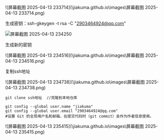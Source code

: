 ![屏幕截图 2025-04-13 233714](\\jiakuma.github.io\images\屏幕截图 2025-04-13 233714.png)

生成密钥：ssh-gkeygen -t rsa -C "2903464924@qq.com"

![屏幕截图 2025-04-13 234250](\\jiakuma.github.io\images\屏幕截图%202025-04-13%20234250.png)

生成新的密钥

![屏幕截图 2025-04-13 234516](\\jiakuma.github.io\images\屏幕截图 2025-04-13 234516.png)

复制ssh地址

![屏幕截图 2025-04-13 234738](\\jiakuma.github.io\images\屏幕截图 2025-04-13 234738.png)

```
git clone ssh地址  //克隆到本地仓库
```

```
git config --global user.name "jiakuma"
git config --global user.email "2903464924@qq.com"
#设置 Git 的全局用户名和邮箱，在提交代码时（git commit）会作为作者信息使用。
```

![屏幕截图 2025-04-13 235415](\\jiakuma.github.io\images\屏幕截图 2025-04-13 235415.png)

